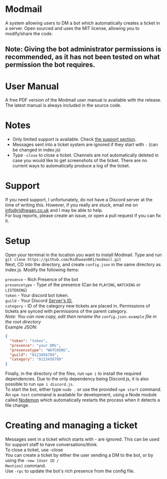 # Modmail
A system allowing users to DM a bot which automatically creates a ticket in a server.
Open sourced and uses the MIT license, allowing you to modify/share the code.
## Note: Giving the bot administrator permissions is recommended, as it has not been tested on what permission the bot requires.

# User Manual
A free PDF version of the Modmail user manual is available with the release.<br>
The latest manual is always included in the source code.

# Notes
- Only limited support is available. Check [the support section](#support). <br>
- Messages sent into a ticket system are ignored if they start with `-` (can be changed in index.js) <br>
- Type `-close` to close a ticket. Channels are not automatically deleted in case you would like to get screenshots of the ticket. There are no current ways to automatically produce a log of the ticket.

# Support
If you need support, I unfortunately, do not have a Discord server at the time of writing this. However, if you really are stuck, email me on [info@ridhwaan.co.uk](mailto:info@ridhwaan.co.uk) and I may be able to help. <br>
For bug reports, please create an issue, or open a pull request if you can fix it.


# Setup

Open your terminal in the location you want to install Modmail.
Type and run 
```git clone https://github.com/Ridhwaan001/modmail.git```<br>
Next, CD into the directory, and create `config.json` in the same directory as index.js. Modify the following items:<br>

`presence` - Rich Presence of the bot<br>
`presencetype` - Type of the presence (Can be `PLAYING`, `WATCHING` or `LISTENING`)<br>
`token` - Your discord bot token.<br>
`guild` - Your Discord [Server's ID.](https://support.discord.com/hc/en-us/articles/206346498-Where-can-I-find-my-User-Server-Message-ID-)<br>
`category` - ID of the category new tickets are placed in. Permissions of tickets are synced with permissions of the parent category. <br>
<i>Note: You can now copy, edit then rename the <code>config.json.example</code> file in the root directory</i><br>
Example JSON:
```json
{
  "token": "token",
  "presence": "your DMs",
  "presencetype": "WATCHING",
  "guild": "0123456789",
  "category": "0123456789"
}
```

Finally, in the directory of the files, run `npm i` to install the required dependencies. Due to the only dependency being Discord.js, it is also possible to run `npm i discord.js`. <br>
To start the bot, either type `node .` or use the provided `npm start` command.<br>
An `npm test` command is available for development, using a Node module called [Nodemon](https://npmjs.org/package/nodemon) which automatically restarts the process when it detects a file change.

# Creating and managing a ticket
Messages sent in a ticket which starts with - are ignored. This can be used for support staff to have conversations/think.
<br>To close a ticket, use -close
<br>You can create a ticket by either the user sending a DM to the bot, or by using the <code>-new [User ID / Mention]</code> command.
<br>Use <code>-rpc</code> to update the bot's rich presence from the config file.
